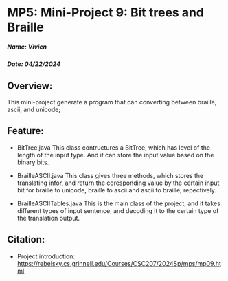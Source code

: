 MP5: Mini-Project 9: Bit trees and Braille
==================
 ##### Name: Vivien
 ##### Date: 04/22/2024

 ## Overview: 

 This mini-project generate a program that can converting between braille, ascii, and unicode;

 ## Feature:

 - BitTree.java
    This class contructures a BitTree, which has level of the length of the input type. And it can store the input value based on the binary bits.

 - BrailleASCII.java
    This class gives three methods, which stores the translating infor, and return the coresponding value by the certain input bit for braille to unicode, braille to ascii and ascii to braille, repectively. 

 - BrailleASCIITables.java
    This is the main class of the project, and it takes different types of input sentence, and decoding it to the certain type of the translation output.

 ## Citation:
    
 - Project introduction: https://rebelsky.cs.grinnell.edu/Courses/CSC207/2024Sp/mps/mp09.html
